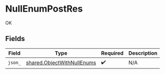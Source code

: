 # NullEnumPostRes

OK


## Fields

| Field                                                                    | Type                                                                     | Required                                                                 | Description                                                              |
| ------------------------------------------------------------------------ | ------------------------------------------------------------------------ | ------------------------------------------------------------------------ | ------------------------------------------------------------------------ |
| `json_`                                                                  | [shared.ObjectWithNullEnums](../../models/shared/objectwithnullenums.md) | :heavy_check_mark:                                                       | N/A                                                                      |